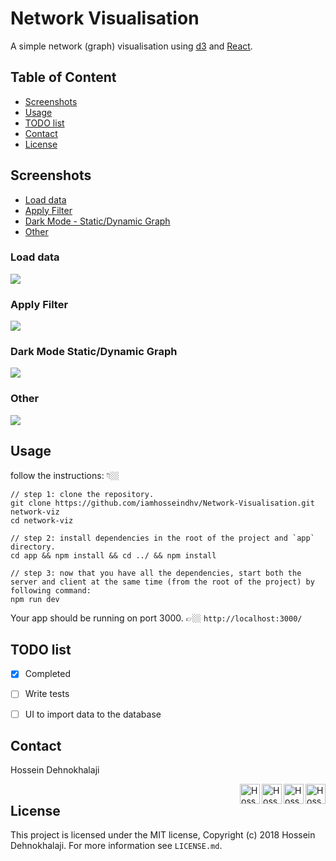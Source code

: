 # Network Visualisation 
A simple network (graph) visualisation using [d3](https://github.com/d3/d3) and [React](https://reactjs.org/).

Table of Content
--
- [Screenshots](#screenshots)
- [Usage](#usage)
- [TODO list](#todo-list)
- [Contact](#contact)
- [License](#license)

Screenshots
--
- [Load data](#load-data)
- [Apply Filter](#apply-filter)
- [Dark Mode - Static/Dynamic Graph](#dark-mode---static/dynamic-graph)
- [Other](#other)


### Load data
<kbd><img src="https://i.imgur.com/C8CIcYy.gif"/><kbd>  

### Apply Filter
<kbd><img src="https://i.imgur.com/aMxrxOL.gif"/><kbd> 

### Dark Mode Static/Dynamic Graph
<kbd><img src="https://i.imgur.com/d9ITyfQ.gif"/><kbd>  

### Other
<kbd><img src="https://i.imgur.com/9945tmZ.gif"/><kbd>


## Usage
follow the instructions: 👇🏼


```
// step 1: clone the repository.
git clone https://github.com/iamhosseindhv/Network-Visualisation.git network-viz
cd network-viz

// step 2: install dependencies in the root of the project and `app` directory.
cd app && npm install && cd ../ && npm install

// step 3: now that you have all the dependencies, start both the server and client at the same time (from the root of the project) by following command:
npm run dev
```

Your app should be running on port 3000. 👉🏼 `http://localhost:3000/`



## TODO list
- [x] Completed
- [ ] Write tests
- [ ] UI to import data to the database



## Contact
Hossein Dehnokhalaji

<a href="https://www.facebook.com/iamhosseindhv"><img src="https://github.com/iamhosseindhv/Rentaly/blob/master/Gifs/facebook.png" alt="Hossein Dehnokhalaji Linkedin profile" align="right" width="32" height="32"/></a>
<a href="https://www.instagram.com/iamhosseindhv"><img src="https://github.com/iamhosseindhv/Rentaly/blob/master/Gifs/instagram.png" alt="Hossein Dehnokhalaji Linkedin profile" align="right" width="32" height="32"/></a>
<a href="https://www.linkedin.com/in/iamhosseindhv"><img src="https://github.com/iamhosseindhv/Rentaly/blob/master/Gifs/linkedin.png" alt="Hossein Dehnokhalaji Linkedin profile" align="right" width="32" height="32"/></a>
<a href="mailto:hossein.dehnavi98@yahoo.com"><img src="https://github.com/iamhosseindhv/Rentaly/blob/master/Gifs/contact.png" alt="Hossein Dehnokhalaji email address" align="right" width="32" height="32"/></a>
<img src="https://fuckdistance.herokuapp.com/githubcounter" alt="" width="1" height="1"/>

## License

This project is licensed under the MIT license, Copyright (c) 2018 Hossein Dehnokhalaji. For more information see `LICENSE.md`.

